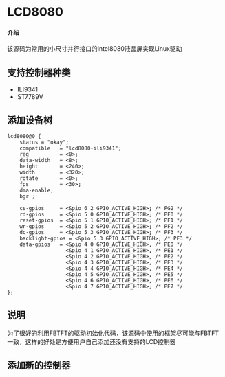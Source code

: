 # LCD8080

#### 介绍
该源码为常用的小尺寸并行接口的intel8080液晶屏实现Linux驱动  

## 支持控制器种类
- ILI9341 
- ST7789V


## 添加设备树 

```
lcd8080@0 {
    status = "okay";
    compatible   = "lcd8080-ili9341";
    reg          = <0>;
    data-width   = <8>;
    height       = <240>;
    width        = <320>;
    rotate       = <0>;
    fps          = <30>;
    dma-enable;
    bgr ;

    cs-gpios     = <&pio 6 2 GPIO_ACTIVE_HIGH>; /* PG2 */
    rd-gpios     = <&pio 5 0 GPIO_ACTIVE_HIGH>; /* PF0 */
    reset-gpios  = <&pio 5 1 GPIO_ACTIVE_HIGH>; /* PF1 */
    wr-gpios     = <&pio 5 2 GPIO_ACTIVE_HIGH>; /* PF2 */
    dc-gpios     = <&pio 5 3 GPIO_ACTIVE_HIGH>; /* PF3 */
    backlight-gpios = <&pio 5 3 GPIO_ACTIVE_HIGH>; /* PF3 */
    data-gpios   = <&pio 4 0 GPIO_ACTIVE_HIGH>, /* PE0 */
                   <&pio 4 1 GPIO_ACTIVE_HIGH>, /* PE1 */
                   <&pio 4 2 GPIO_ACTIVE_HIGH>, /* PE2 */
                   <&pio 4 3 GPIO_ACTIVE_HIGH>, /* PE3 */
                   <&pio 4 4 GPIO_ACTIVE_HIGH>, /* PE4 */
                   <&pio 4 5 GPIO_ACTIVE_HIGH>, /* PE5 */
                   <&pio 4 6 GPIO_ACTIVE_HIGH>, /* PE6 */
                   <&pio 4 7 GPIO_ACTIVE_HIGH>; /* PE7 */
};
```
## 说明  
为了很好的利用FBTFT的驱动初始化代码，该源码中使用的框架尽可能与FBTFT一致，这样的好处是方便用户自己添加还没有支持的LCD控制器  

## 添加新的控制器 

